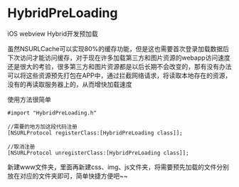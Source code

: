 # HybridPreLoading
iOS webview Hybrid开发预加载

虽然NSURLCache可以实现80%的缓存功能，但是这也需要首次登录加载数据后下次访问才能访问缓存，对于现在许多加载第三方和图片资源的webapp访问速度还是很大的考验，很多第三方和图片资源都是以后长期不会改变的，那有没有办法可以将这些资源预先打包在APP中，通过拦截网络请求，将读取本地存在的资源，没有的再读取服务器上的，从而增快加载速度

使用方法很简单

    
```
#import "HybridPreLoading.h"

//需要的地方加这段代码注册
[NSURLProtocol registerClass:[HybridPreLoading class]];

//取消注册
[NSURLProtocol unregisterClass:[HybridPreLoading class]];
```

新建www文件夹，里面再新建css、img、js文件夹，将需要预先加载的文件分别放在对应的文件夹即可，简单快捷方便吧~~

